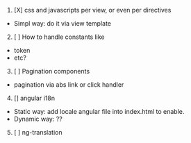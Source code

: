 1. [X] css and javascripts per view, or even per directives
  - Simpl way: do it via view template

2. [ ] How to handle constants like
  - token
  - etc?

3. [ ] Pagination components
  - pagination via abs link or click handler

4. [] angular i18n
  - Static way: add locale angular file into index.html to enable.
  - Dynamic way: ??

5. [ ] ng-translation
